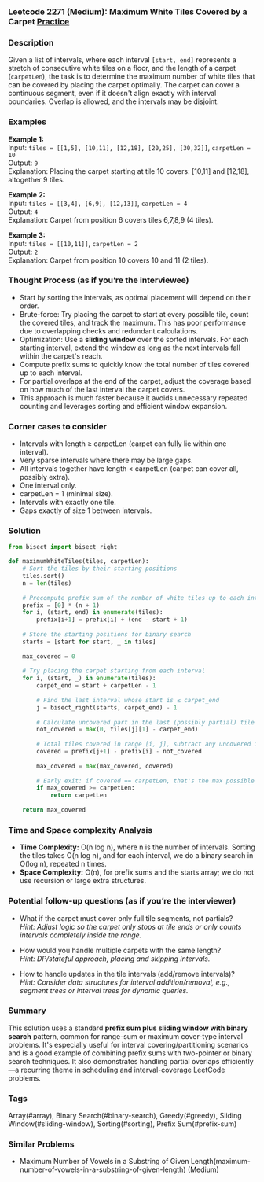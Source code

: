 ### Leetcode 2271 (Medium): Maximum White Tiles Covered by a Carpet [Practice](https://leetcode.com/problems/maximum-white-tiles-covered-by-a-carpet)

### Description  
Given a list of intervals, where each interval `[start, end]` represents a stretch of consecutive white tiles on a floor, and the length of a carpet (`carpetLen`), the task is to determine the maximum number of white tiles that can be covered by placing the carpet optimally. The carpet can cover a continuous segment, even if it doesn't align exactly with interval boundaries. Overlap is allowed, and the intervals may be disjoint.

### Examples  

**Example 1:**  
Input: `tiles = [[1,5], [10,11], [12,18], [20,25], [30,32]]`, `carpetLen = 10`  
Output: `9`  
Explanation: Placing the carpet starting at tile 10 covers: [10,11] and [12,18], altogether 9 tiles.

**Example 2:**  
Input: `tiles = [[3,4], [6,9], [12,13]]`, `carpetLen = 4`  
Output: `4`  
Explanation: Carpet from position 6 covers tiles 6,7,8,9 (4 tiles).

**Example 3:**  
Input: `tiles = [[10,11]]`, `carpetLen = 2`  
Output: `2`  
Explanation: Carpet from position 10 covers 10 and 11 (2 tiles).

### Thought Process (as if you’re the interviewee)  
- Start by sorting the intervals, as optimal placement will depend on their order.
- Brute-force: Try placing the carpet to start at every possible tile, count the covered tiles, and track the maximum. This has poor performance due to overlapping checks and redundant calculations.
- Optimization: Use a **sliding window** over the sorted intervals. For each starting interval, extend the window as long as the next intervals fall within the carpet's reach.
- Compute prefix sums to quickly know the total number of tiles covered up to each interval.
- For partial overlaps at the end of the carpet, adjust the coverage based on how much of the last interval the carpet covers.
- This approach is much faster because it avoids unnecessary repeated counting and leverages sorting and efficient window expansion.

### Corner cases to consider  
- Intervals with length ≥ carpetLen (carpet can fully lie within one interval).
- Very sparse intervals where there may be large gaps.
- All intervals together have length < carpetLen (carpet can cover all, possibly extra).
- One interval only.
- carpetLen = 1 (minimal size).
- Intervals with exactly one tile.
- Gaps exactly of size 1 between intervals.

### Solution

```python
from bisect import bisect_right

def maximumWhiteTiles(tiles, carpetLen):
    # Sort the tiles by their starting positions
    tiles.sort()
    n = len(tiles)
    
    # Precompute prefix sum of the number of white tiles up to each interval
    prefix = [0] * (n + 1)
    for i, (start, end) in enumerate(tiles):
        prefix[i+1] = prefix[i] + (end - start + 1)
    
    # Store the starting positions for binary search
    starts = [start for start, _ in tiles]
    
    max_covered = 0
    
    # Try placing the carpet starting from each interval
    for i, (start, _) in enumerate(tiles):
        carpet_end = start + carpetLen - 1
        
        # Find the last interval whose start is ≤ carpet_end
        j = bisect_right(starts, carpet_end) - 1
        
        # Calculate uncovered part in the last (possibly partial) tile segment
        not_covered = max(0, tiles[j][1] - carpet_end)
        
        # Total tiles covered in range [i, j], subtract any uncovered in the last interval
        covered = prefix[j+1] - prefix[i] - not_covered
        
        max_covered = max(max_covered, covered)
        
        # Early exit: if covered == carpetLen, that's the max possible
        if max_covered >= carpetLen:
            return carpetLen
    
    return max_covered
```

### Time and Space complexity Analysis  

- **Time Complexity:** O(n log n), where n is the number of intervals. Sorting the tiles takes O(n log n), and for each interval, we do a binary search in O(log n), repeated n times.
- **Space Complexity:** O(n), for prefix sums and the starts array; we do not use recursion or large extra structures.

### Potential follow-up questions (as if you’re the interviewer)  

- What if the carpet must cover only full tile segments, not partials?  
  *Hint: Adjust logic so the carpet only stops at tile ends or only counts intervals completely inside the range.*

- How would you handle multiple carpets with the same length?  
  *Hint: DP/stateful approach, placing and skipping intervals.*

- How to handle updates in the tile intervals (add/remove intervals)?  
  *Hint: Consider data structures for interval addition/removal, e.g., segment trees or interval trees for dynamic queries.*

### Summary
This solution uses a standard **prefix sum plus sliding window with binary search** pattern, common for range-sum or maximum cover-type interval problems. It's especially useful for interval covering/partitioning scenarios and is a good example of combining prefix sums with two-pointer or binary search techniques. It also demonstrates handling partial overlaps efficiently—a recurring theme in scheduling and interval-coverage LeetCode problems.

### Tags
Array(#array), Binary Search(#binary-search), Greedy(#greedy), Sliding Window(#sliding-window), Sorting(#sorting), Prefix Sum(#prefix-sum)

### Similar Problems
- Maximum Number of Vowels in a Substring of Given Length(maximum-number-of-vowels-in-a-substring-of-given-length) (Medium)